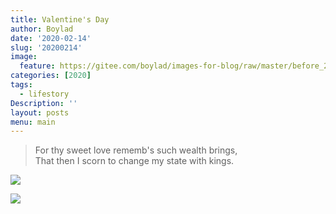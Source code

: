 ```yaml
---
title: Valentine's Day
author: Boylad
date: '2020-02-14'
slug: '20200214'
image:
  feature: https://gitee.com/boylad/images-for-blog/raw/master/before_2020/love_is_nice_flower.jpg
categories: [2020]
tags:
  - lifestory
Description: ''
layout: posts
menu: main
---
```


> For thy sweet love rememb's such wealth brings,   
> That then I scorn to change my state with kings.

<!--more-->

![](https://gitee.com/boylad/images-for-blog/raw/master/before_2020/love_is_nice.jpg)

![](https://gitee.com/boylad/images-for-blog/raw/master/before_2020/love_is_nice_words.jpg)